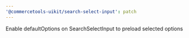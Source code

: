 ```yaml
---
'@commercetools-uikit/search-select-input': patch
---
```


Enable defaultOptions on SearchSelectInput to preload selected options
